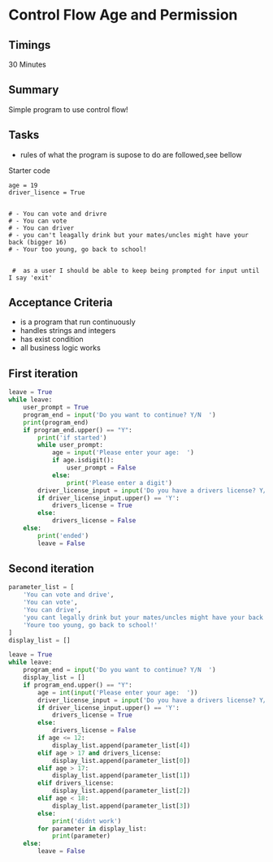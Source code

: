 # Control Flow Age and Permission

## Timings

30 Minutes

## Summary

Simple program to use control flow!

## Tasks

* rules of what the program is supose to do are followed,see bellow

Starter code
```
age = 19
driver_lisence = True


# - You can vote and drivre
# - You can vote
# - You can driver
# - you can't leagally drink but your mates/uncles might have your back (bigger 16)
# - Your too young, go back to school!


 #  as a user I should be able to keep being prompted for input until I say 'exit'

```

## Acceptance Criteria

* is a program that run continuously
* handles strings and integers
* has exist condition
* all business logic works


## First iteration
```python
leave = True
while leave:
    user_prompt = True
    program_end = input('Do you want to continue? Y/N  ')
    print(program_end)
    if program_end.upper() == "Y":
        print('if started')
        while user_prompt:
            age = input('Please enter your age:  ')
            if age.isdigit():
                user_prompt = False
            else:
                print('Please enter a digit')
        driver_license_input = input('Do you have a drivers license? Y/N ')
        if driver_license_input.upper() == 'Y':
            drivers_license = True
        else:
            drivers_license = False
    else:
        print('ended')
        leave = False
```
## Second iteration
```python
parameter_list = [
    'You can vote and drive',
    'You can vote',
    'You can drive',
    'you cant legally drink but your mates/uncles might have your back',
    'Youre too young, go back to school!'
]
display_list = []

leave = True
while leave:
    program_end = input('Do you want to continue? Y/N  ')
    display_list = []
    if program_end.upper() == "Y":
        age = int(input('Please enter your age:  '))
        driver_license_input = input('Do you have a drivers license? Y/N ')
        if driver_license_input.upper() == 'Y':
            drivers_license = True
        else:
            drivers_license = False
        if age <= 12:
            display_list.append(parameter_list[4])
        elif age > 17 and drivers_license:
            display_list.append(parameter_list[0])
        elif age > 17:
            display_list.append(parameter_list[1])
        elif drivers_license:
            display_list.append(parameter_list[2])
        elif age < 18:
            display_list.append(parameter_list[3])
        else:
            print('didnt work')
        for parameter in display_list:
            print(parameter)
    else:
        leave = False


```